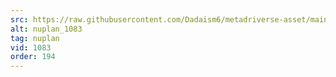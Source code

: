 ```yaml
---
src: https://raw.githubusercontent.com/Dadaism6/metadriverse-asset/main/script-nuplan-output-newcompressed/nuplan_1083.mp4
alt: nuplan_1083
tag: nuplan
vid: 1083
order: 194
---
```

